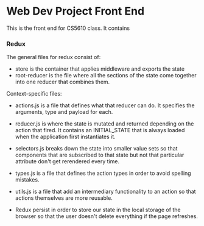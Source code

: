 # Web Dev Project Front End

This is the front end for CS5610 class. It contains

### Redux

The general files for redux consist of:

- store is the container that applies middleware and exports the state
- root-reducer is the file where all the sections of the state come together into one reducer that combines them.

Context-specific files:

- actions.js is a file that defines what that reducer can do. It specifies the arguments, type and payload for each.
- reducer.js is where the state is mutated and returned depending on the action that fired. It contains an INITIAL_STATE that is always loaded when the application first instantiates it.
- selectors.js breaks down the state into smaller value sets so that components that are subscribed to that state but not that particular attribute don't get rerendered every time.
- types.js is a file that defines the action types in order to avoid spelling mistakes.
- utils.js is a file that add an intermediary functionality to an action so that actions themselves are more reusable.

- Redux persist in order to store our state in the local storage of the browser so that the user doesn't delete everything if the page refreshes.
